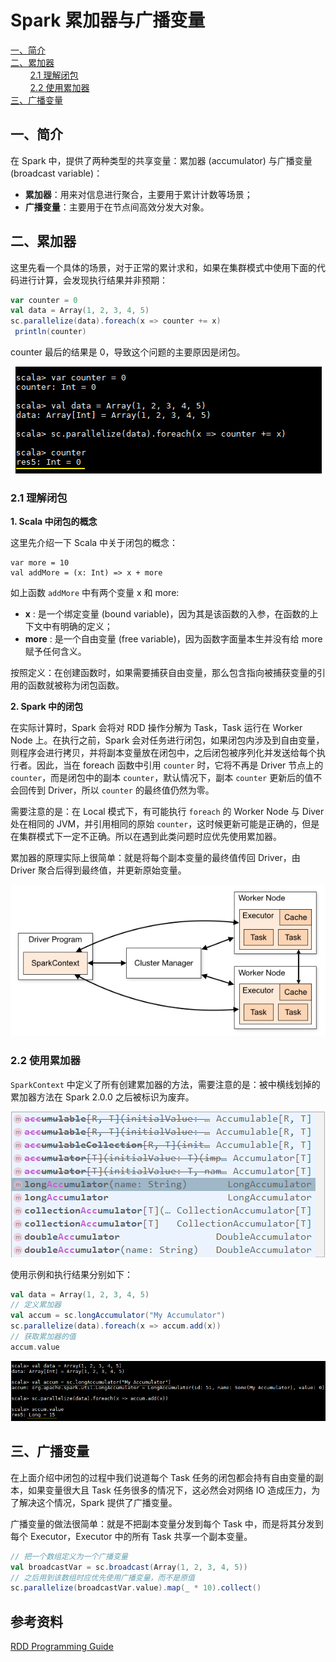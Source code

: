 # Spark 累加器与广播变量

<nav>
<a href="#一简介">一、简介</a><br/>
<a href="#二累加器">二、累加器</a><br/>
&nbsp;&nbsp;&nbsp;&nbsp;&nbsp;&nbsp;&nbsp;&nbsp;<a href="#21-理解闭包">2.1 理解闭包</a><br/>
&nbsp;&nbsp;&nbsp;&nbsp;&nbsp;&nbsp;&nbsp;&nbsp;<a href="#22-使用累加器">2.2 使用累加器</a><br/>
<a href="#三广播变量">三、广播变量</a><br/>
</nav>

## 一、简介

在 Spark 中，提供了两种类型的共享变量：累加器 (accumulator) 与广播变量 (broadcast variable)：

+ **累加器**：用来对信息进行聚合，主要用于累计计数等场景；
+ **广播变量**：主要用于在节点间高效分发大对象。

## 二、累加器

这里先看一个具体的场景，对于正常的累计求和，如果在集群模式中使用下面的代码进行计算，会发现执行结果并非预期：

```scala
var counter = 0
val data = Array(1, 2, 3, 4, 5)
sc.parallelize(data).foreach(x => counter += x)
 println(counter)
```

counter 最后的结果是 0，导致这个问题的主要原因是闭包。

<div align="center"> <img src="../pictures/spark-累加器1.png"/> </div>



### 2.1 理解闭包

**1. Scala 中闭包的概念**

这里先介绍一下 Scala 中关于闭包的概念：

```
var more = 10
val addMore = (x: Int) => x + more
```

如上函数 `addMore` 中有两个变量 x 和 more:

- **x** : 是一个绑定变量 (bound variable)，因为其是该函数的入参，在函数的上下文中有明确的定义；
- **more** : 是一个自由变量 (free variable)，因为函数字面量本生并没有给 more 赋予任何含义。

按照定义：在创建函数时，如果需要捕获自由变量，那么包含指向被捕获变量的引用的函数就被称为闭包函数。

**2. Spark 中的闭包**

在实际计算时，Spark 会将对 RDD 操作分解为 Task，Task 运行在 Worker Node 上。在执行之前，Spark 会对任务进行闭包，如果闭包内涉及到自由变量，则程序会进行拷贝，并将副本变量放在闭包中，之后闭包被序列化并发送给每个执行者。因此，当在 foreach 函数中引用 `counter` 时，它将不再是 Driver 节点上的 `counter`，而是闭包中的副本 `counter`，默认情况下，副本 `counter` 更新后的值不会回传到 Driver，所以 `counter` 的最终值仍然为零。

需要注意的是：在 Local 模式下，有可能执行 `foreach` 的 Worker Node 与 Diver 处在相同的 JVM，并引用相同的原始 `counter`，这时候更新可能是正确的，但是在集群模式下一定不正确。所以在遇到此类问题时应优先使用累加器。

累加器的原理实际上很简单：就是将每个副本变量的最终值传回 Driver，由 Driver 聚合后得到最终值，并更新原始变量。


<div align="center"> <img src="../pictures/spark-集群模式.png"/> </div>

### 2.2 使用累加器

`SparkContext` 中定义了所有创建累加器的方法，需要注意的是：被中横线划掉的累加器方法在 Spark 2.0.0 之后被标识为废弃。

<div align="center"> <img src="../pictures/spark-累加器方法.png"/> </div>

使用示例和执行结果分别如下：

```scala
val data = Array(1, 2, 3, 4, 5)
// 定义累加器
val accum = sc.longAccumulator("My Accumulator")
sc.parallelize(data).foreach(x => accum.add(x))
// 获取累加器的值
accum.value
```

<div align="center"> <img src="../pictures/spark-累加器2.png"/> </div>



## 三、广播变量

在上面介绍中闭包的过程中我们说道每个 Task 任务的闭包都会持有自由变量的副本，如果变量很大且 Task 任务很多的情况下，这必然会对网络 IO 造成压力，为了解决这个情况，Spark 提供了广播变量。

广播变量的做法很简单：就是不把副本变量分发到每个 Task 中，而是将其分发到每个 Executor，Executor 中的所有 Task 共享一个副本变量。

```scala
// 把一个数组定义为一个广播变量
val broadcastVar = sc.broadcast(Array(1, 2, 3, 4, 5))
// 之后用到该数组时应优先使用广播变量，而不是原值
sc.parallelize(broadcastVar.value).map(_ * 10).collect()
```





## 参考资料

[RDD Programming Guide](http://spark.apache.org/docs/latest/rdd-programming-guide.html#rdd-programming-guide)

